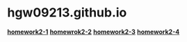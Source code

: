 # hgw09213.github.io

[**homework2-1**](https://hgw09213.github.io/homework2-1.html)
[**homewrok2-2**](https://hgw09213.github.io/Table.html)
[**homework2-3**](https://hgw09213.github.io/TwoColum.html)
[**homework2-4**](https://hgw09213.github.io/Image.html)
